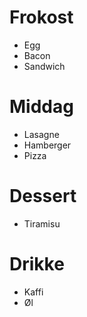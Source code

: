 # Frokost

* Egg
* Bacon
* Sandwich

# Middag

* Lasagne
* Hamberger
* Pizza

# Dessert

* Tiramisu

# Drikke

* Kaffi
* Øl
